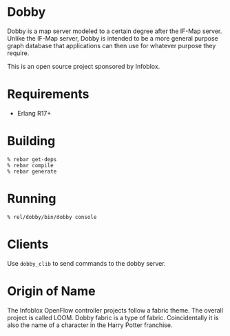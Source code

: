 Dobby
=====
Dobby is a map server modeled to a certain degree after the IF-Map
server.  Unlike the IF-Map server, Dobby is intended to be a more
general purpose graph database that applications can then use for
whatever purpose they require.

This is an open source project sponsored by Infoblox.

# Requirements
- Erlang R17+

# Building
```
% rebar get-deps
% rebar compile
% rebar generate
```

# Running
```
% rel/dobby/bin/dobby console
```

# Clients
Use `dobby_clib` to send commands to the dobby server.


# Origin of Name
The Infoblox OpenFlow controller projects follow a fabric theme.
The overall project is called LOOM.  Dobby fabric is a type of
fabric.  Coincidentally it is also the name of a character in the
Harry Potter franchise.
